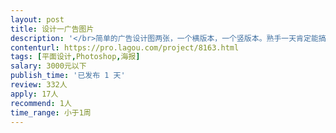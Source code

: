 ```yaml
---                
layout: post       
title: 设计一广告图片           
description: '</br>简单的广告设计图两张，一个横版本，一个竖版本。熟手一天肯定能搞定吧。300元</br>'     
contenturl: https://pro.lagou.com/project/8163.html      
tags: [平面设计,Photoshop,海报]            
salary: 3000元以下          
publish_time: '已发布 1 天'         
review: 332人                   
apply: 17人                   
recommend: 1人                   
time_range: 小于1周              
---                 
```

